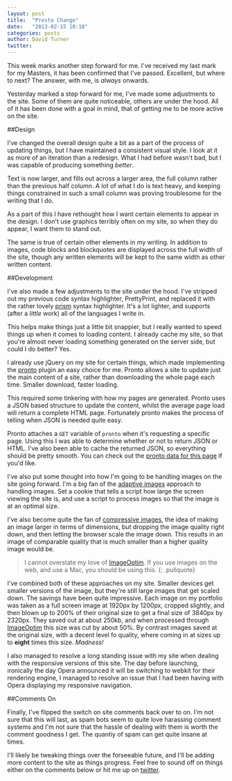 ```yaml
---
layout: post
title:  "Presto Chango"
date:   "2013-02-15 10:18"
categories: posts
author: David Turner
twitter:
---
```

This week marks another step forward for me. I've received my last mark for my Masters, it has been confirmed that I've passed. Excellent, but where to next? The answer, with me, is *always* onwards.

Yesterday marked a step forward for me, I've made some adjustments to the site. Some of them are quite noticeable, others are under the hood. All of it has been done with a goal in mind, that of getting me to be more active on the site.

<!--[More]-->

##Design

I've changed the overall design quite a bit as a part of the process of updating things, but I have maintained a consistent visual style. I look at it as more of an iteration than a redesign. What I had before wasn't bad, but I was capable of producing something *better*.

Text is now larger, and fills out across a larger area, the full column rather than the previous half column. A lot of what I do is text heavy, and keeping things constrained in such a small column was proving troublesome for the writing that I do.

As a part of this I have rethought how I want certain elements to appear in the design. I don't use graphics terribly often on my site, so when they do appear, I want them to stand out.

The same is true of certain other elements in my writing. In addition to images, code blocks and blockquotes are displayed across the full width of the site, though any written elements will be kept to the same width as other written content.

##Development

I've also made a few adjustments to the site under the hood. I've stripped out my previous code syntax highlighter, PrettyPrint, and replaced it with the rather lovely [prism][] syntax highlighter. It's a lot lighter, and supports (after a *little* work) all of the languages I write in.

This helps make things just a little bit snappier, but I really wanted to speed things up when it comes to loading content. I already cache my site, so that you're almost never loading something generated on the server side, but could I do better? Yes.

I already use jQuery on my site for certain things, which made implementing the [pronto][] plugin an easy choice for me. Pronto allows a site to update just the main content of a site, rather than downloading the whole page each time. Smaller download, faster loading.

This required some tinkering with how my pages are generated. Pronto uses a JSON based structure to update the content, whilst the average page load will return a complete HTML page. Fortunately pronto makes the process of telling when JSON is needed quite easy.

Pronto attaches a `GET` variable of `pronto` when it's requesting a specific page. Using this I was able to determine whether or not to return JSON or HTML. I've also been able to cache the returned JSON, so everything should be pretty smooth. You can check out the [pronto data for this page][pronto-this-page] if you'd like.

I've also put some thought into how I'm going to be handling images on the site going forward. I'm a big fan of the [adaptive images][] approach to handling images. Set a cookie that tells a script how large the screen viewing the site is, and use a script to process images so that the image is at an optimal size.

I've also become quite the fan of [compressive images][], the idea of making an image larger in terms of dimensions, but dropping the image quality right down, and then letting the browser scale the image down. This results in an image of comparable quality that is much smaller than a higher quality image would be.

> I cannot overstate my love of [ImageOptim][]. If you use images on the web, and use a Mac, you should be using this.
{: .pullquote}

I've combined both of these approaches on my site. Smaller devices get smaller versions of the image, but they're still large images that get scaled down. The savings have been quite impressive. Each image on my portfolio was taken as a full screen image at 1920px by 1200px, cropped slightly, and then blown up to 200% of their original size to get a final size of 3840px by 2320px. They saved out at about 250kb, and when processed through [ImageOptim][] this size was cut by about 50%. By contrast images saved at the original size, with a decent level fo quality, where coming in at sizes up to **eight** times this size. *Madness!*

I also managed to resolve a long standing issue with my site when dealing with the responsive versions of this site. The day before launching, ironically the day Opera announced it will be switching to webkit for their rendering engine, I managed to resolve an issue that I had been having with Opera displaying my responsive navigation.

##Comments On

Finally, I've flipped the switch on site comments back over to on. I'm not sure that this will last, as spam bots seem to quite love harassing comment systems and I'm not sure that the hassle of dealing with them is worth the comment goodness I get. The quantiy of spam can get quite insane at times.

I'll likely be tweaking things over the forseeable future, and I'll be adding more content to the site as things progress. Feel free to sound off on things either on the comments below or hit me up on [twitter][].

[prism]: http://prismjs.com/
[pronto]: http://www.benplum.com/projects/pronto/
[pronto-this-page]: ?pronto=true
[adaptive images]: http://adaptive-images.com/
[compressive images]: http://www.filamentgroup.com/lab/rwd_img_compression/
[ImageOptim]: http://imageoptim.com/
[twitter]: https://twitter.com/intent/tweet?original_referer=&source=Presto%20Chango%20%E2%80%A2%20Portfolio%20of%20David%20Turner&text=@HerrWulf